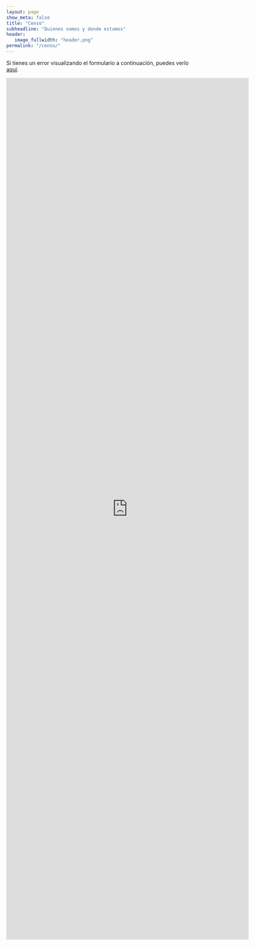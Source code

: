 ```yaml
---
layout: page
show_meta: false
title: "Censo"
subheadline: "Quienes somos y donde estamos"
header:
   image_fullwidth: "header.png"
permalink: "/censo/"
---
```


Si tienes un error visualizando el formulario a continuación, puedes verlo [aquí][1]. 

<iframe src="https://docs.google.com/forms/d/e/1FAIpQLSeHNOefe8CwAxUxGN8dp6XWyIKtwvpytDxJrL9Unz_jZWGWiw/viewform?embedded=true" width="640" height="2275" frameborder="0" marginheight="0" marginwidth="0">Cargando…</iframe>

 [1]: https://forms.gle/eSPMxfZRTYNZRCNG9